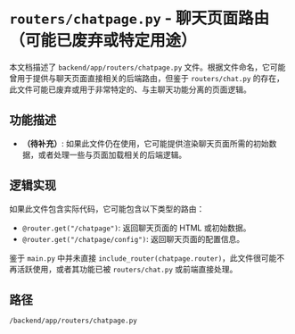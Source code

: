 # `routers/chatpage.py` - 聊天页面路由（可能已废弃或特定用途）

本文档描述了 `backend/app/routers/chatpage.py` 文件。根据文件命名，它可能曾用于提供与聊天页面直接相关的后端路由，但鉴于 `routers/chat.py` 的存在，此文件可能已废弃或用于非常特定的、与主聊天功能分离的页面逻辑。

## 功能描述
*   **（待补充）**: 如果此文件仍在使用，它可能提供渲染聊天页面所需的初始数据，或者处理一些与页面加载相关的后端逻辑。

## 逻辑实现
如果此文件包含实际代码，它可能包含以下类型的路由：
*   `@router.get("/chatpage")`: 返回聊天页面的 HTML 或初始数据。
*   `@router.get("/chatpage/config")`: 返回聊天页面的配置信息。

鉴于 `main.py` 中并未直接 `include_router(chatpage.router)`，此文件很可能不再活跃使用，或者其功能已被 `routers/chat.py` 或前端直接处理。

## 路径
`/backend/app/routers/chatpage.py`
